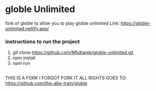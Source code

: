 # globle Unlimited
fork of globle to allow you to play globle unlimited
Link: https://globle-unlimited.netlify.app/


### instructions to run the project
1. git clone https://github.com/Mhdtarek/globle-unlimited.git
2. npm install
3. npm run

##
THIS IS A FORK I FORGOT FORK IT ALL RIGHTS GOES TO: https://github.com/the-abe-train/globle
